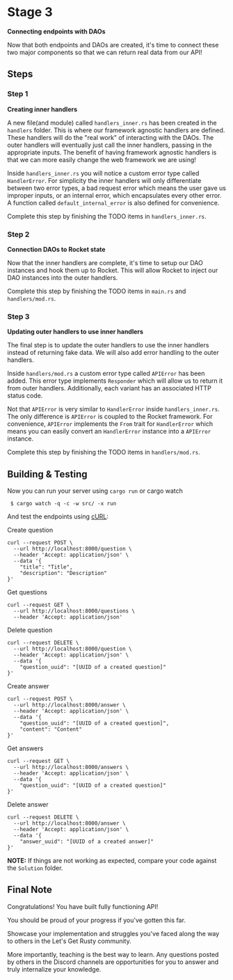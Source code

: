 # Stage 3

**Connecting endpoints with DAOs**

Now that both endpoints and DAOs are created, it's time to connect these two major components so that we can return real data from our API!

## Steps

### Step 1

**Creating inner handlers**

A new file(and module) called `handlers_inner.rs` has been created in the `handlers` folder. This is where our framework agnostic handlers are defined. These handlers will do the "real work" of interacting with the DAOs. The outer handlers will eventually just call the inner handlers, passing in the appropriate inputs. The benefit of having framework agnostic handlers is that we can more easily change the web framework we are using!

Inside `handlers_inner.rs` you will notice a custom error type called `HandlerError`. For simplicity the inner handlers will only differentiate between two error types, a bad request error which means the user gave us improper inputs, or an internal error, which encapsulates every other error. A function called `default_internal_error` is also defined for convenience.

Complete this step by finishing the TODO items in `handlers_inner.rs`.

### Step 2

**Connection DAOs to Rocket state**

Now that the inner handlers are complete, it's time to setup our DAO instances and hook them up to Rocket. This will allow Rocket to inject our DAO instances into the outer handlers.

Complete this step by finishing the TODO items in `main.rs` and `handlers/mod.rs`.

### Step 3

**Updating outer handlers to use inner handlers**

The final step is to update the outer handlers to use the inner handlers instead of returning fake data. We will also add error handling to the outer handlers.

Inside `handlers/mod.rs` a custom error type called `APIError` has been added. This error type implements `Responder` which will allow us to return it from outer handlers. Additionally, each variant has an associated HTTP status code.

Not that `APIError` is very similar to `HandlerError` inside `handlers_inner.rs`. The only difference is `APIError` is coupled to the Rocket framework. For convenience, `APIError` implements the `From` trait for `HandlerError` which means you can easily convert an `HandlerError` instance into a `APIError` instance.

Complete this step by finishing the TODO items in `handlers/mod.rs`.

## Building & Testing

Now you can run your server using `cargo run` or cargo watch

```shell
 $ cargo watch -q -c -w src/ -x run
```

And test the endpoints using [cURL](https://en.wikipedia.org/wiki/CURL):

Create question

```text
curl --request POST \
  --url http://localhost:8000/question \
  --header 'Accept: application/json' \
  --data '{
	"title": "Title",
	"description": "Description"
}'
```

Get questions

```text
curl --request GET \
  --url http://localhost:8000/questions \
  --header 'Accept: application/json'
```

Delete question

```text
curl --request DELETE \
  --url http://localhost:8000/question \
  --header 'Accept: application/json' \
  --data '{
	"question_uuid": "[UUID of a created question]"
}'
```

Create answer

```text
curl --request POST \
  --url http://localhost:8000/answer \
  --header 'Accept: application/json' \
  --data '{
	"question_uuid": "[UUID of a created question]",
	"content": "Content"
}'
```

Get answers

```text
curl --request GET \
  --url http://localhost:8000/answers \
  --header 'Accept: application/json' \
  --data '{
	"question_uuid": "[UUID of a created question]"
}'
```

Delete answer

```text
curl --request DELETE \
  --url http://localhost:8000/answer \
  --header 'Accept: application/json' \
  --data '{
	"answer_uuid": "[UUID of a created answer]"
}'
```

**NOTE:** If things are not working as expected, compare your code against the `Solution` folder.

## Final Note

Congratulations! You have built fully functioning API!

You should be proud of your progress if you've gotten this far.

Showcase your implementation and struggles you've faced along the way to others in the Let's Get Rusty community.

More importantly, teaching is the best way to learn. Any questions posted by others in the Discord channels are opportunities for you to answer and truly internalize your knowledge.
